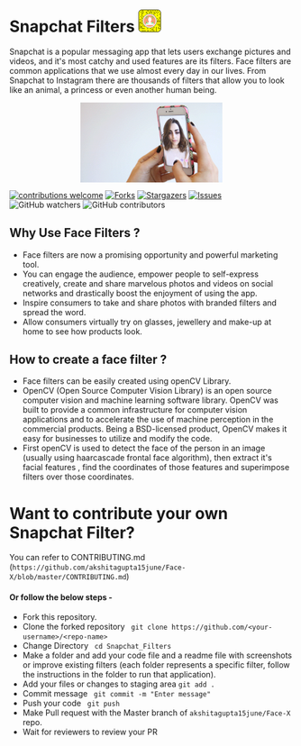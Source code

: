 # Snapchat Filters    <img src="_images/logo.png" width="40" >

Snapchat is a popular messaging app that lets users exchange pictures and videos, and it's most catchy and used features are its filters. Face filters are common applications that we use almost every day in our lives. From Snapchat to Instagram there are thousands of filters that allow you to look like an animal, a princess or even another human being.

<p align="center">
<img align="center" src="_images/Face_filter.gif" width="50%" >
</p>

[![contributions welcome](https://img.shields.io/badge/contributions-welcome-brightgreen.svg?style=flat)](https://github.com/akshitagupta15june/Face-X.git/issues)
[![Forks](https://img.shields.io/github/forks/akshitagupta15june/Face-X.svg?logo=github)](https://github.com/akshitagupta15june/Face-X.git/network/members)
[![Stargazers](https://img.shields.io/github/stars/akshitagupta15june/Face-X.svg?logo=github)](https://github.com/akshitagupta15june/Face-X/stargazers)
[![Issues](https://img.shields.io/github/issues/akshitagupta15june/Face-X.svg?logo=github)](https://github.com/akshitagupta15june/Face-X/issues)
![GitHub watchers](https://img.shields.io/github/watchers/akshitagupta15june/Face-X)
![GitHub contributors](https://img.shields.io/github/contributors/akshitagupta15june/Face-X)



## Why Use Face Filters ?
<ul>
  <li>Face filters are now a promising opportunity and powerful marketing tool.</li>  
  <li>You can engage the audience, empower people to self-express creatively, create and share marvelous photos and videos on social networks and drastically boost the enjoyment of using the app. </li>
  <li>Inspire consumers to take and share photos with branded filters and spread the word.</li>
  <li>Allow consumers virtually try on glasses, jewellery and make-up at home to see how products look.</li>
</ul>

## How to create a face filter ?
<ul>
  <li>Face filters can be easily created using openCV Library.</li>  
  <li>OpenCV (Open Source Computer Vision Library) is an open source computer vision and machine learning software library. OpenCV was built to provide a common infrastructure for computer vision applications and to accelerate the use of machine perception in the commercial products. Being a BSD-licensed product, OpenCV makes it easy for businesses to utilize and modify the code. </li>
  <li>First openCV is used to detect the face of the person in an image (usually using haarcascade frontal face algorithm), then extract it's facial features , find the coordinates of those features and superimpose filters over those coordinates.</li>
</ul>


# Want to contribute your own Snapchat Filter?
 You can refer to CONTRIBUTING.md (`https://github.com/akshitagupta15june/Face-X/blob/master/CONTRIBUTING.md`)
#### Or follow the below steps - 
- Fork this repository.
- Clone the forked repository
` git clone https://github.com/<your-username>/<repo-name>`
- Change Directory
` cd Snapchat_Filters`
- Make a folder and add your code file and a readme file with screenshots or improve existing filters (each folder represents a specific filter, follow the instructions in the folder to run that application).
- Add your files or changes to staging area
`git add .`
- Commit message
` git commit -m "Enter message"`
- Push your code
` git push`
- Make Pull request with the Master branch of `akshitagupta15june/Face-X` repo.
- Wait for reviewers to review your PR

